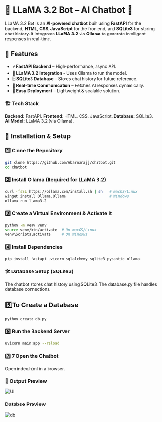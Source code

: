 # 🤖 LLaMA 3.2 Bot – AI Chatbot 🚀  

LLaMA 3.2 Bot is an **AI-powered chatbot** built using **FastAPI** for the backend, **HTML, CSS, JavaScript** for the frontend, and **SQLite3** for storing chat history. It integrates **LLaMA 3.2** via **Ollama** to generate intelligent responses in real-time.  

## 🌟 Features  
- ⚡ **FastAPI Backend** – High-performance, async API.  
- 🤖 **LLaMA 3.2 Integration** – Uses Ollama to run the model.  
- 🗄 **SQLite3 Database** – Stores chat history for future reference.  
- 📡 **Real-time Communication** – Fetches AI responses dynamically.  
- 🔌 **Easy Deployment** – Lightweight & scalable solution.  

### 🏗 Tech Stack
**Backend:** FastAPI.
**Frontend:** HTML, CSS, JavaScript.
**Database:** SQLite3.
**AI Model:** LLaMA 3.2 (via Ollama).


## 🚀 Installation & Setup  

### 1️⃣ Clone the Repository  
```bash
git clone https://github.com/Abarnarajj/chatbot.git
cd chatbot
```
### 2️⃣ Install Ollama (Required for LLaMA 3.2)
```bash
curl -fsSL https://ollama.com/install.sh | sh   # macOS/Linux
winget install Ollama.Ollama                    # Windows
ollama run llama3.2
```
### 3️⃣ Create a Virtual Environment & Activate It
```bash
python -m venv venv
source venv/bin/activate  # On macOS/Linux
venv\Scripts\activate     # On Windows
```
### 4️⃣ Install Dependencies
```bash
pip install fastapi uvicorn sqlalchemy sqlite3 pydantic ollama
```
### 🛠 Database Setup (SQLite3)
The chatbot stores chat history using SQLite3. The database.py file handles database connections.
## 5️⃣To Create a Database
```bash
python create_db.py
```
### 6️⃣ Run the Backend Server
```bash
uvicorn main:app --reload
```
### 7️⃣ 7 Open the Chatbot
Open index.html in a browser.

### 📸 Output Preview
![UI](https://github.com/user-attachments/assets/cbd21733-24bb-41c7-bc85-77ab3d310d91)
### Databse Preview
![db](https://github.com/user-attachments/assets/6c9484dd-4df2-4677-bb61-016035422ddc)





